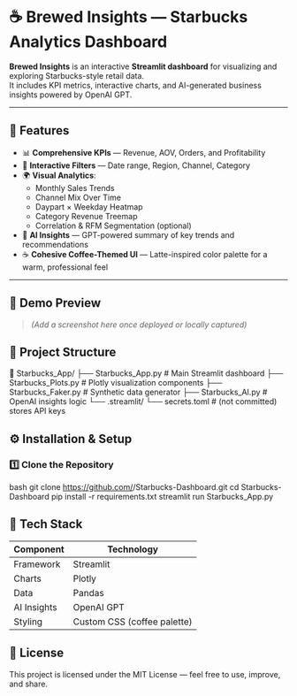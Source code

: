# ☕ Brewed Insights — Starbucks Analytics Dashboard

**Brewed Insights** is an interactive **Streamlit dashboard** for visualizing and exploring Starbucks-style retail data.  
It includes KPI metrics, interactive charts, and AI-generated business insights powered by OpenAI GPT.

---

## 🚀 Features

- 📊 **Comprehensive KPIs** — Revenue, AOV, Orders, and Profitability
- 🧭 **Interactive Filters** — Date range, Region, Channel, Category
- 🌍 **Visual Analytics**:
  - Monthly Sales Trends  
  - Channel Mix Over Time  
  - Daypart × Weekday Heatmap  
  - Category Revenue Treemap  
  - Correlation & RFM Segmentation (optional)
- 🤖 **AI Insights** — GPT-powered summary of key trends and recommendations
- ☕ **Cohesive Coffee-Themed UI** — Latte-inspired color palette for a warm, professional feel

---

## 🧠 Demo Preview

> *(Add a screenshot here once deployed or locally captured)*


## 🧩 Project Structure

📁 Starbucks_App/
├── Starbucks_App.py # Main Streamlit dashboard
├── Starbucks_Plots.py # Plotly visualization components
├── Starbucks_Faker.py # Synthetic data generator
├── Starbucks_AI.py # OpenAI insights logic
└── .streamlit/
└── secrets.toml # (not committed) stores API keys

## ⚙️ Installation & Setup
### 1️⃣ Clone the Repository

bash
git clone https://github.com/<your-username>/Starbucks-Dashboard.git
cd Starbucks-Dashboard
pip install -r requirements.txt
streamlit run Starbucks_App.py



## 🧰 Tech Stack

| Component   | Technology                  |
| ----------- | --------------------------- |
| Framework   | Streamlit                   |
| Charts      | Plotly                      |
| Data        | Pandas                      |
| AI Insights | OpenAI GPT                  |
| Styling     | Custom CSS (coffee palette) |


## 📝 License

This project is licensed under the MIT License — feel free to use, improve, and share.


